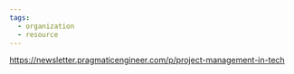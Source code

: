 ```yaml
---
tags:
  - organization
  - resource
---
```

https://newsletter.pragmaticengineer.com/p/project-management-in-tech
